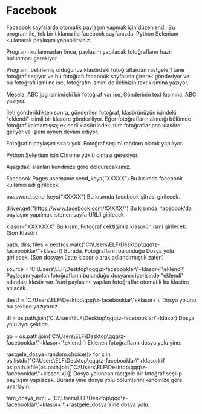 # Facebook
Facebook sayfalarda otomatik paylaşım yapmak için düzenlendi.
Bu program ile, tek bir tıklama ile facebook sayfanızda, Python Selenium kullanarak paylaşım yapabilirsiniz.

Programı kullanmadan önce, paylaşım yapılacak fotoğrafların hazır bulunması gerekiyor.

Program, belirlemiş olduğunuz klasördeki fotoğraflardan rastgele 1 tane fotoğraf seçiyor ve bu fotoğrafı facebook sayfasına girerek gönderiyor ve bu fotoğrafı ismi ne ise, fotoğrafın ismini de iletinizin text kısmına yazıyor.

Mesela, ABC.jpg ismindeki bir fotoğraf var ise, Gönderinin text kısmına, ABC yazıyor.

İleti gönderildikten sonra, gönderilen fotoğraf, klasörünüzün içindeki "eklendi" isimli bir klasöre gönderiliyor.
Eğer fotoğrafların alındığı bölümde fotoğraf kalmamışsa; eklendi klasöründeki tüm fotoğraflar ana klasöre geliyor ve işlem aynen devam ediyor.

Fotoğrafın paylaşım sırası yok. Fotoğraf seçimi random olarak yapılıyor.

Python Selenium için Chrome yüklü olması gerekiyor.

Aşağıdaki alanları kendinize göre dolduracaksınız.

Facebook Pages
username.send_keys("XXXXX")
Bu kısımda facebook kullanıcı adı girilecek.

password.send_keys("XXXXX")
Bu kısımda facebook şifresi girilecek.

driver.get("https://www.facebook.com/XXXXX/")
Bu kısımda, facebook'da paylaşım yapılmak istenen sayfa URL'i girilecek.

klasor="XXXXXXX"
Bu kısım, Fotoğraf çektiğimiz klasörün ismi girilecek. (Son Klasör)

path, dirs, files = next(os.walk("C:\\Users\\ELF\Desktop\\qqq\\z-facebooklar\\"+klasor))
Burada, Fotoğrafların bulunduğu Dosya yolu girilecek. (Son dosyayı üstte klasor olarak adlandırmıştık zaten)

source = 'C:\\Users\\ELF\\Desktop\\qqq\\z-facebooklar\\'+klasor+'\\eklendi\\'
Paylaşımı yapılan fotoğrafların bulunduğu dosyanın içerisinde "eklendi" adındaki klasör var. Yani paylaşımı yapılan fotoğraflar otomatik bu klasöre atılacak.

dest1 = 'C:\\Users\\ELF\Desktop\\qqq\\z-facebooklar\\'+klasor+'\\'
Dosya yolunu bu şekilde yazıyoruz.

dl = os.path.join('C:\\Users\\ELF\Desktop\\qqq\\z-facebooklar\\'+klasor)
Dosya yolu aynı şekilde.

go = os.path.join('C:\\Users\\ELF\\Desktop\\qqq\\z-facebooklar\\'+klasor+'\\eklendi')
Eklenen fotoğrafların dosya yolu yine.

rastgele_dosya=random.choice([x for x in os.listdir("C:\\Users\\ELF\\Desktop\\qqq\\z-facebooklar\\"+klasor) if os.path.isfile(os.path.join("C:\\Users\\ELF\\Desktop\\qqq\\z-facebooklar\\"+klasor, x))])
Dosya yoluncan rastgele bir fotoğraf seçilip paylaşım yapılacak. Burada yine dosya yolu bölümlerini kendinize göre uyarlayın.

tam_dosya_ismi = 'C:\\Users\\ELF\Desktop\\qqq\\z-facebooklar\\'+klasor+'\\'+rastgele_dosya
Yine dosya yolu.
